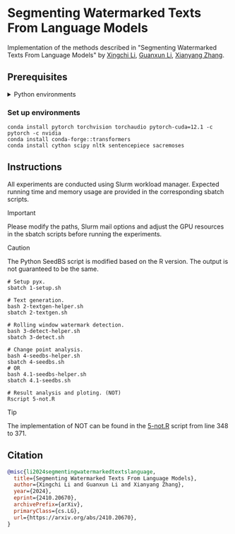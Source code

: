 # Segmenting Watermarked Texts From Language Models

Implementation of the methods described in "Segmenting Watermarked Texts From Language Models" by [Xingchi Li](https://xingchi.li), [Guanxun Li](https://guanxun.li), [Xianyang Zhang](https://zhangxiany-tamu.github.io).

## Prerequisites

<details closed>
<summary>Python environments</summary>

-   Cython==3.0.10
-   datasets==2.19.1
-   huggingface_hub==0.23.0
-   nltk==3.8.1
-   numpy==1.26.4
-   sacremoses==0.0.53
-   scipy==1.13.0
-   sentencepiece==0.2.0
-   tokenizers==0.19.1
-   torch==2.3.0.post100
-   torchaudio==2.3.0
-   torchvision==0.18.0
-   tqdm==4.66.4
-   transformers==4.40.2

</details>

### Set up environments

```shell
conda install pytorch torchvision torchaudio pytorch-cuda=12.1 -c pytorch -c nvidia
conda install conda-forge::transformers
conda install cython scipy nltk sentencepiece sacremoses
```

## Instructions

All experiments are conducted using Slurm workload manager. Expected running
time and memory usage are provided in the corresponding sbatch scripts.

> [!IMPORTANT]
> Please modify the paths, Slurm mail options and adjust the GPU resources in
> the sbatch scripts before running the experiments.

> [!CAUTION]
> The Python SeedBS script is modified based on the R version. The output is not
> guaranteed to be the same.

```shell
# Setup pyx.
sbatch 1-setup.sh

# Text generation.
bash 2-textgen-helper.sh
sbatch 2-textgen.sh

# Rolling window watermark detection.
bash 3-detect-helper.sh
sbatch 3-detect.sh

# Change point analysis.
bash 4-seedbs-helper.sh
sbatch 4-seedbs.sh
# OR
bash 4.1-seedbs-helper.sh
sbatch 4.1-seedbs.sh

# Result analysis and ploting. (NOT)
Rscript 5-not.R
```

> [!TIP]
> The implementation of NOT can be found in the [5-not.R](./5-not.R) script from
> line 348 to 371.

## Citation

```bibtex
@misc{li2024segmentingwatermarkedtextslanguage,
  title={Segmenting Watermarked Texts From Language Models},
  author={Xingchi Li and Guanxun Li and Xianyang Zhang},
  year={2024},
  eprint={2410.20670},
  archivePrefix={arXiv},
  primaryClass={cs.LG},
  url={https://arxiv.org/abs/2410.20670},
}
```
